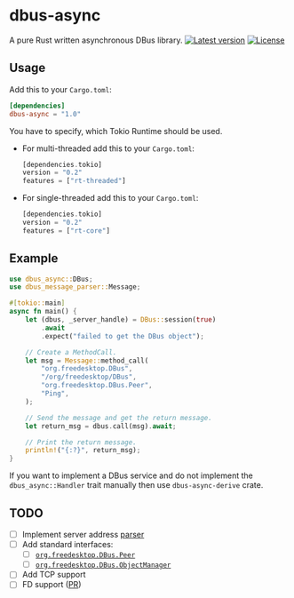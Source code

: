 # dbus-async
A pure Rust written asynchronous DBus library.
[![Latest version](https://img.shields.io/crates/v/dbus-async.svg)](https://crates.io/crates/dbus-async)
[![License](https://img.shields.io/crates/l/dbus-async.svg)](https://opensource.org/licenses/BSD-3-Clause)

## Usage
Add this to your `Cargo.toml`:
```toml
[dependencies]
dbus-async = "1.0"
```

You have to specify, which Tokio Runtime should be used.
* For multi-threaded add this to your `Cargo.toml`:
  ```rust
  [dependencies.tokio]
  version = "0.2"
  features = ["rt-threaded"] 
  ```
* For single-threaded add this to your `Cargo.toml`:
  ```rust
  [dependencies.tokio]
  version = "0.2"
  features = ["rt-core"] 
  ```

## Example
```rust
use dbus_async::DBus;
use dbus_message_parser::Message;

#[tokio::main]
async fn main() {
    let (dbus, _server_handle) = DBus::session(true)
        .await
        .expect("failed to get the DBus object");

    // Create a MethodCall.
    let msg = Message::method_call(
        "org.freedesktop.DBus",
        "/org/freedesktop/DBus",
        "org.freedesktop.DBus.Peer",
        "Ping",
    );

    // Send the message and get the return message.
    let return_msg = dbus.call(msg).await;

    // Print the return message.
    println!("{:?}", return_msg);
}
```
If you want to implement a DBus service and do not implement the `dbus_async::Handler` trait 
manually then use `dbus-async-derive` crate.

## TODO
- [ ] Implement server address [parser](https://dbus.freedesktop.org/doc/dbus-specification.html#addresses)
- [ ] Add standard interfaces:
  * [ ] [`org.freedesktop.DBus.Peer`](https://dbus.freedesktop.org/doc/dbus-specification.html#standard-interfaces-peer)
  * [ ] [`org.freedesktop.DBus.ObjectManager`](https://dbus.freedesktop.org/doc/dbus-specification.html#standard-interfaces-objectmanager)
- [ ] Add TCP support
- [ ] FD support ([PR](https://github.com/rust-lang/rust/pull/69864))
